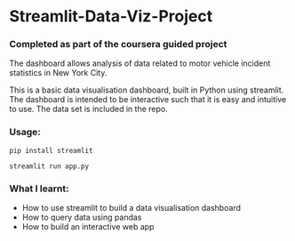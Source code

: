# Streamlit-Data-Viz-Project

### Completed as part of the coursera guided project

The dashboard allows analysis of data related to motor vehicle incident statistics in New York City.

This is a basic data visualisation dashboard, built in Python using streamlit. The dashboard is intended to be interactive such that it is easy and intuitive to use. The data set is included in the repo. 


### Usage:

`` pip install streamlit ``

`` streamlit run app.py ``


### What I learnt:

* How to use streamlit to build a data visualisation dashboard
* How to query data using pandas
* How to build an interactive web app
